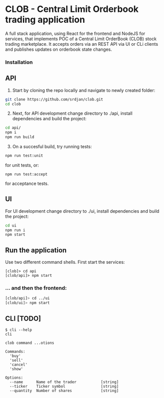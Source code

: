 # CLOB - Central Limit Orderbook trading application

A full stack application, using React for the frontend and NodeJS for services, that implements POC of a Central Limit OrderBook (CLOB) stock trading marketplace.
It accepts orders via an REST API via UI or CLi clients and publishes updates on orderbook state changes. 

### Installation

## API
1) Start by cloning the repo locally and navigate to newly created folder:
```sh
git clone https://github.com/srdjan/clob.git   
cd clob
```
2)  Next, for API development change directory to ./api, install dependencies and build the project:
```sh
cd api/
npm i
npm run build
```
3) On a succesful build, try running tests:
```sh
npm run test:unit
```
for unit tests, or:
```
npm run test:accept
```
for acceptance tests.

## UI
For UI development change directory to ./ui, install dependencies and build the project:
```sh
cd ui
npm run i
npm start
```

## Run the application
Use two different command shells. First start the services:
```
[clob]> cd api
[clob/api]> npm start
```
### ... and then the frontend:
```sh
[clob/api]> cd ../ui
[clob/ui]> npm start
```

## CLI [TODO]
```
$ cli --help
cli

clob command ...otions

Commands:
  'buy' 
  'sell'
  'cancel'
  'show'

Options:
  --name      Name of the trader           [string]
  --ticker    Ticker symbol                [string]
  --quantity  Number of shares             [string]
  
```
